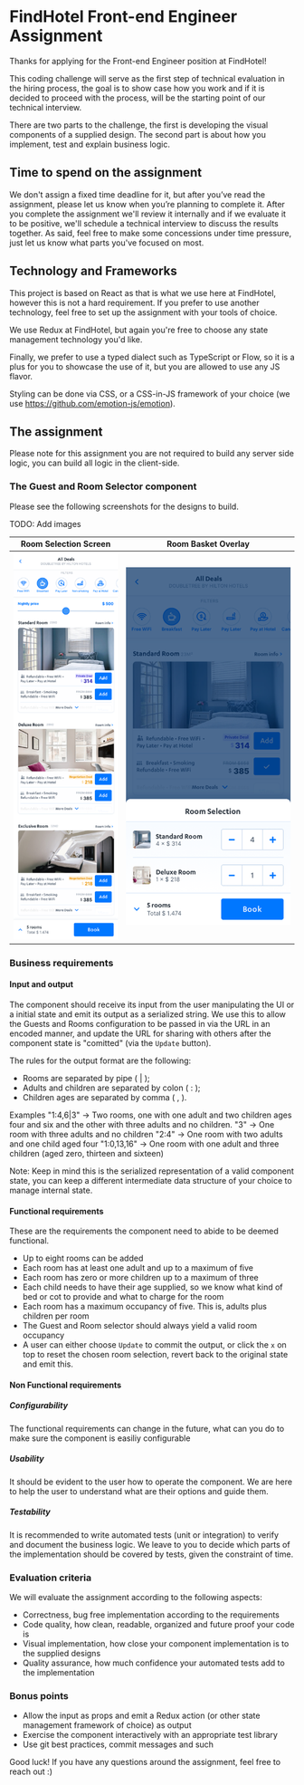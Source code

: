 # FindHotel Front-end Engineer Assignment

Thanks for applying for the Front-end Engineer position at FindHotel!

This coding challenge will serve as the first step of technical evaluation in the hiring process, the goal is to show case how you work and if it is decided to proceed with the process, will be the starting point of our technical interview.

There are two parts to the challenge, the first is developing the visual components of a supplied design. The second part is about how you implement, test and explain business logic.

## Time to spend on the assignment

We don't assign a fixed time deadline for it, but after you’ve read the assignment, please let us know when you’re planning to complete it. After you complete the assignment we'll review it internally and if we evaluate it to be positive, we'll schedule a technical interview to discuss the results together. As said, feel free to make some concessions under time pressure, just let us know what parts you've focused on most.

## Technology and Frameworks

This project is based on React as that is what we use here at FindHotel, however this is not a hard requirement. If you prefer to use another technology, feel free to set up the assignment with your tools of choice.

We use Redux at FindHotel, but again you're free to choose any state management technology you'd like.

Finally, we prefer to use a typed dialect such as TypeScript or Flow, so it is a plus for you to showcase the use of it, but you are allowed to use any JS flavor.

Styling can be done via CSS, or a CSS-in-JS framework of your choice (we use https://github.com/emotion-js/emotion).

## The assignment

Please note for this assignment you are not required to build any server side logic, you can build all logic in the client-side.

### The Guest and Room Selector component

Please see the following screenshots for the designs to build. 

TODO: Add images

| Room Selection Screen                                           | Room Basket Overlay                                                     |
| --------------------------------------------------------------- | ----------------------------------------------------------------------- |
| ![Room Selection](1-room-selection.png "Room Selection Screen") | ![Room Basket Overlay](2-room-basket-overlay.png "Room Basket Overlay") |


### Business requirements

#### Input and output
The component should receive its input from the user manipulating the UI or a initial state and emit its output as a serialized string. 
We use this to allow the Guests and Rooms configuration to be passed in via the URL in an encoded manner, and update the URL for sharing with others after the component state is "comitted" (via the `Update` button).

The rules for the output format are the following:
- Rooms are separated by pipe ( | );
- Adults and children are separated by colon ( : );
- Children ages are separated by comma ( , ).

Examples
"1:4,6|3" → Two rooms, one with one adult and two children ages four and six and the other with three adults and no children.
"3" → One room with three adults and no children
"2:4" → One room with two adults and one child aged four
"1:0,13,16" → One room with one adult and three children (aged zero, thirteen and sixteen)

Note: Keep in mind this is the serialized representation of a valid component state, you can keep a different intermediate data structure of your choice to manage internal state.

#### Functional requirements
These are the requirements the component need to abide to be deemed functional.

* Up to eight rooms can be added
* Each room has at least one adult and up to a maximum of five
* Each room has zero or more children up to a maximum of three
* Each child needs to have their age supplied, so we know what kind of bed or cot to provide and what to charge for the room
* Each room has a maximum occupancy of five. This is, adults plus children per room
* The Guest and Room selector should always yield a valid room occupancy
* A user can either choose `Update` to commit the output, or click the `x` on top to reset the chosen room selection, revert back to the original state and emit this.

#### Non Functional requirements
##### Configurability
The functional requirements can change in the future, what can you do to make sure the component is easiliy configurable

##### Usability
It should be evident to the user how to operate the component. We are here to help the user to understand what are their options and guide them.

##### Testability
It is recommended to write automated tests (unit or integration) to verify and document the business logic.
We leave to you to decide which parts of the implementation should be covered by tests, given the constraint of time.

### Evaluation criteria

We will evaluate the assignment according to the following aspects:

* Correctness, bug free implementation according to the requirements
* Code quality, how clean, readable, organized and future proof your code is
* Visual implementation, how close your component implementation is to the supplied designs
* Quality assurance, how much confidence your automated tests add to the implementation

### Bonus points

* Allow the input as props and emit a Redux action (or other state management framework of choice) as output
* Exercise the component interactively with an appropriate test library
* Use git best practices, commit messages and such

Good luck! If you have any questions around the assignment, feel free to reach out :)